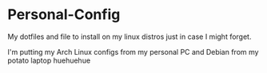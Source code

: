 # Personal-Config
My dotfiles and file to install on my linux distros just in case I might forget.

I'm putting my Arch Linux configs from my personal PC and Debian from my potato laptop huehuehue
